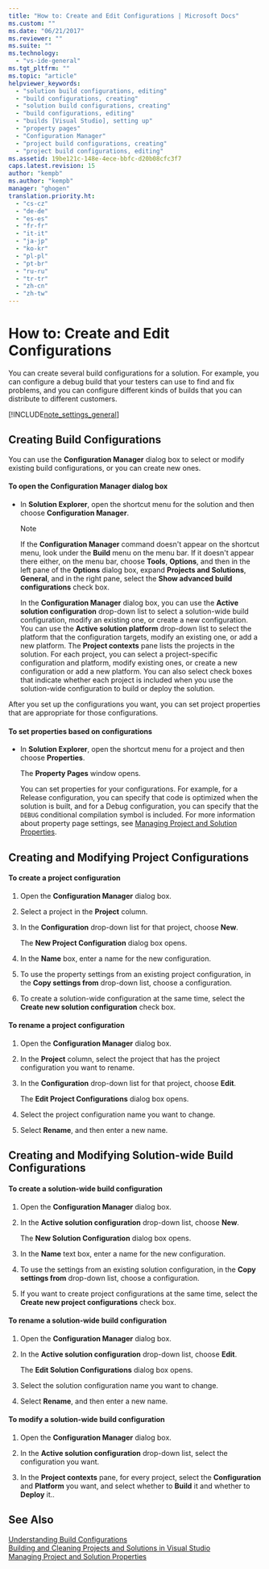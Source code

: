 ```yaml
---
title: "How to: Create and Edit Configurations | Microsoft Docs"
ms.custom: ""
ms.date: "06/21/2017"
ms.reviewer: ""
ms.suite: ""
ms.technology:
  - "vs-ide-general"
ms.tgt_pltfrm: ""
ms.topic: "article"
helpviewer_keywords:
  - "solution build configurations, editing"
  - "build configurations, creating"
  - "solution build configurations, creating"
  - "build configurations, editing"
  - "builds [Visual Studio], setting up"
  - "property pages"
  - "Configuration Manager"
  - "project build configurations, creating"
  - "project build configurations, editing"
ms.assetid: 19be121c-148e-4ece-bbfc-d20b08cfc3f7
caps.latest.revision: 15
author: "kempb"
ms.author: "kempb"
manager: "ghogen"
translation.priority.ht:
  - "cs-cz"
  - "de-de"
  - "es-es"
  - "fr-fr"
  - "it-it"
  - "ja-jp"
  - "ko-kr"
  - "pl-pl"
  - "pt-br"
  - "ru-ru"
  - "tr-tr"
  - "zh-cn"
  - "zh-tw"
---
```

# How to: Create and Edit Configurations
You can create several build configurations for a solution. For example, you can configure a debug build that your testers can use to find and fix problems, and you can configure different kinds of builds that you can distribute to different customers.  

 [!INCLUDE[note_settings_general](../data-tools/includes/note_settings_general_md.md)]  

## Creating Build Configurations  
 You can use the **Configuration Manager** dialog box to select or modify existing build configurations, or you can create new ones.  

#### To open the Configuration Manager dialog box  

-   In **Solution Explorer**, open the shortcut menu for the solution and then choose **Configuration Manager**.  

    > [!NOTE]
    >  If the **Configuration Manager** command doesn't appear on the shortcut menu, look under the **Build** menu on the menu bar. If it doesn't appear there either, on the menu bar, choose **Tools**, **Options**, and then in the left pane of the **Options** dialog box, expand **Projects and Solutions**, **General**, and in the right pane, select the **Show advanced build configurations** check box.  

     In the **Configuration Manager** dialog box, you can use the **Active solution configuration** drop-down list to select a solution-wide build configuration, modify an existing one, or create a new configuration. You can use the **Active solution platform** drop-down list to select the platform that the configuration targets, modify an existing one, or add a new platform. The **Project contexts** pane lists the projects in the solution. For each project, you can select a project-specific configuration and platform, modify existing ones, or create a new configuration or add a new platform. You can also select check boxes that indicate whether each project is included when you use the solution-wide configuration to build or deploy the solution.  

 After you set up the configurations you want, you can set project properties that are appropriate for those configurations.  

#### To set properties based on configurations  

-   In **Solution Explorer**, open the shortcut menu for a project and then choose **Properties**.  

     The  **Property Pages** window opens.  

     You can set properties for your configurations. For example, for a Release configuration, you can specify that code is optimized when the solution is built, and for a Debug configuration, you can specify that the `DEBUG` conditional compilation symbol is included. For more information about property page settings, see [Managing Project and Solution Properties](../ide/managing-project-and-solution-properties.md).  

## Creating and Modifying Project Configurations  

#### To create a project configuration  

1.  Open the **Configuration Manager** dialog box.  

2.  Select a project in the **Project** column.  

3.  In the **Configuration** drop-down list for that project, choose **New**.  

     The **New Project Configuration** dialog box opens.  

4.  In the **Name** box, enter a name for the new configuration.  

5.  To use the property settings from an existing project configuration,  in the **Copy settings from** drop-down list, choose a configuration.  

6.  To create a solution-wide configuration at the same time, select the **Create new solution configuration** check box.  

#### To rename a project configuration  

1.  Open the **Configuration Manager** dialog box.  

2.  In the **Project** column, select the project that has the project configuration you want to rename.  

3.  In the **Configuration** drop-down list for that project, choose **Edit**.  

     The **Edit Project Configurations** dialog box opens.  

4.  Select the project configuration name you want to change.  

5.  Select **Rename**, and then enter a new name.  

## Creating and Modifying Solution-wide Build Configurations  

#### To create a solution-wide build configuration  

1.  Open the **Configuration Manager** dialog box.  

2.  In the **Active solution configuration** drop-down list, choose **New**.  

     The **New Solution Configuration** dialog box opens.  

3.  In the **Name** text box, enter a name for the new configuration.  

4.  To use the settings from an existing solution configuration, in the **Copy settings from** drop-down list, choose a configuration.  

5.  If you want to create project configurations at the same time, select the **Create new project configurations** check box.  

#### To rename a solution-wide build configuration  

1.  Open the **Configuration Manager** dialog box.  

2.  In the **Active solution configuration** drop-down list, choose **Edit**.  

     The **Edit Solution Configurations** dialog box opens.  

3.  Select the solution configuration name you want to change.  

4.  Select **Rename**, and then enter a new name.  

#### To modify a solution-wide build configuration  

1.  Open the **Configuration Manager** dialog box.  

2.  In the **Active solution configuration** drop-down list, select the configuration you want.  

3.  In the **Project contexts** pane, for every project, select the **Configuration** and **Platform** you want, and select whether to **Build** it and whether to **Deploy** it..  

## See Also  
 [Understanding Build Configurations](../ide/understanding-build-configurations.md)   
 [Building and Cleaning Projects and Solutions in Visual Studio](../ide/building-and-cleaning-projects-and-solutions-in-visual-studio.md)   
 [Managing Project and Solution Properties](../ide/managing-project-and-solution-properties.md)

